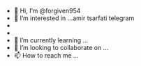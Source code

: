 - 👋 Hi, I’m @forgiven954
- 👀 I’m interested in ...amir tsarfati telegram
- 
- 
- 🌱 I’m currently learning ...
- 💞️ I’m looking to collaborate on ...
- 📫 How to reach me ...

<!---
forgiven954/forgiven954 is a ✨ special ✨ repository because its `README.md` (this file) appears on your GitHub profile.
You can click the Preview link to take a look at your changes.
--->
